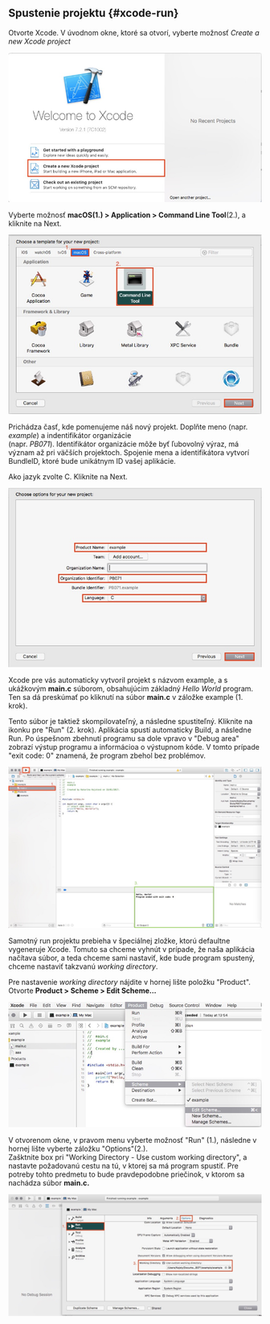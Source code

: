 ## Spustenie projektu {#xcode-run}

Otvorte Xcode. V úvodnom okne, ktoré sa otvorí, vyberte možnosť _Create a new Xcode project_

![](../assets/Xcode_start0.jpg)

Vyberte možnosť **macOS\(1.\) &gt; Application &gt; Command Line Tool**\(2.\), a kliknite na Next.

![](../assets/Xcode_start1.jpg)

Prichádza časť, kde pomenujeme náš nový projekt. Doplňte meno \(napr.  _example_\) a indentifikátor organizácie  
\(napr. _PB071_\).  Identifikátor organizácie môže byť ľubovolný výraz, má význam až pri väčších projektoch. Spojenie mena a identifikátora vytvorí BundleID, ktoré bude unikátnym ID vašej aplikácie.

Ako jazyk zvolte C. Kliknite na Next.

![](../assets/Xcode_start2.jpg)

Xcode pre vás automaticky vytvoril projekt s názvom example, a s ukážkovým **main.c** súborom, obsahujúcim základný _Hello World_ program. Ten sa dá preskúmať po kliknutí na súbor **main.c** v záložke example \(1. krok\).

Tento súbor je taktiež skompilovateľný, a následne spustiteľný. Kliknite na ikonku pre "Run" \(2. krok\). Aplikácia spustí automaticky Build, a následne Run. Po úspešnom zbehnutí programu sa dole vpravo v "Debug area"  zobrazí výstup programu a informácioa o výstupnom kóde. V tomto prípade "exit code: 0" znamená, že program zbehol bez problémov.

![](../assets/Xcode_start3.jpg)

Samotný run projektu prebieha v špeciálnej zložke, ktorú defaultne vygeneruje Xcode. Tomuto sa chceme vyhnút v prípade, že naša aplikácia načítava súbor, a teda chceme sami nastaviť, kde bude program spustený, chceme nastaviť takzvanú _working directory_.

Pre nastavenie _working directory_ nájdite v hornej lište položku "Product". Otvorte **Product &gt; Scheme &gt; Edit Scheme...**

![](../assets/Xcode_build0.jpg)

V otvorenom okne, v pravom menu vyberte možnosť "Run" \(1.\), následne v hornej lište vyberte záložku "Options"\(2.\).  
Zašktnite box pri "Working Directory - Use custom working directory", a nastavte požadovanú cestu na tú, v ktorej sa má program spustiť. Pre potreby tohto predmetu to bude pravdepodobne priečinok, v ktorom sa nachádza súbor **main.c.**

![](../assets/Xcode_build3.jpg)

